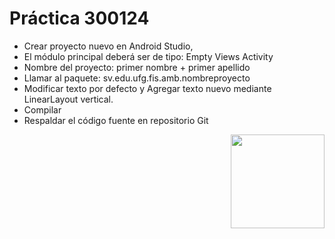 # Práctica 300124
<ul>
  <li>
    Crear proyecto nuevo en Android Studio,
  </li>
  <li>El módulo principal deberá ser de tipo: Empty Views Activity</li>
  <li>Nombre del proyecto: primer nombre + primer apellido</li>
  <li>Llamar al paquete: sv.edu.ufg.fis.amb.nombreproyecto</li>
  <li>Modificar texto por defecto y Agregar texto nuevo mediante LinearLayout vertical.</li>
  <li>Compilar</li>
  <li>Respaldar el código fuente en repositorio Git</li>
</ul>
<img src="https://i.pinimg.com/originals/57/61/5b/57615b8c0092a66c1d4058b1692955cc.gif" align="right" width=150px />
